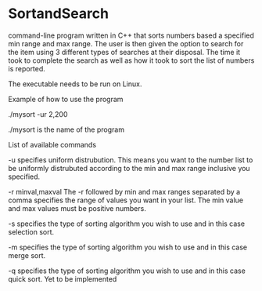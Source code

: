 # SortandSearch
command-line program written in C++ that sorts numbers based a specified min range and max range. The user is then given the option to search for the item using 3 different types of searches at their disposal. The time it took to complete the search as well as how it took to sort the list of numbers is reported.

The executable needs to be run on Linux.

Example of how to use the program

./mysort -ur 2,200 

./mysort is the name of the program

List of available commands

-u specifies uniform distrubution. This means you want to the number list to be uniformly distrubuted according to the min and max range inclusive you specified.

-r minval,maxval The -r followed by min and max ranges separated by a comma specifies the range of values you want in your list. The min value and max values must be positive numbers.

-s specifies the type of sorting algorithm you wish to use and in this case selection sort.

-m specifies the type of sorting algorithm you wish to use and in this case merge sort.

-q specifies the type of sorting algorithm you wish to use and in this case quick sort. Yet to be implemented

